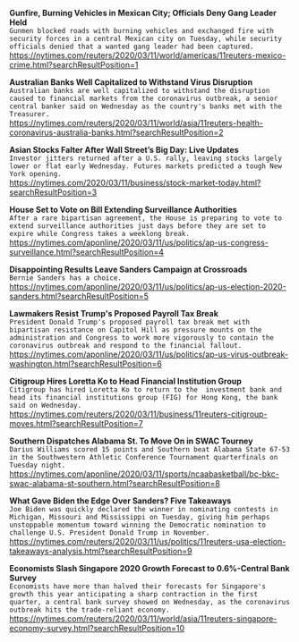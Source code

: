 **Gunfire, Burning Vehicles in Mexican City; Officials Deny Gang Leader Held**\
`Gunmen blocked roads with burning vehicles and exchanged fire with security forces in a central Mexican city on Tuesday, while security officials denied that a wanted gang leader had been captured.`\
https://nytimes.com/reuters/2020/03/11/world/americas/11reuters-mexico-crime.html?searchResultPosition=1

**Australian Banks Well Capitalized to Withstand Virus Disruption**\
`Australian banks are well capitalized to withstand the disruption caused to financial markets from the coronavirus outbreak, a senior central banker said on Wednesday as the country's banks met with the Treasurer.`\
https://nytimes.com/reuters/2020/03/11/world/asia/11reuters-health-coronavirus-australia-banks.html?searchResultPosition=2

**Asian Stocks Falter After Wall Street’s Big Day: Live Updates**\
`Investor jitters returned after a U.S. rally, leaving stocks largely lower or flat early Wednesday. Futures markets predicted a tough New York opening.`\
https://nytimes.com/2020/03/11/business/stock-market-today.html?searchResultPosition=3

**House Set to Vote on Bill Extending Surveillance Authorities**\
`After a rare bipartisan agreement, the House is preparing to vote to extend surveillance authorities just days before they are set to expire while Congress takes a weeklong break.`\
https://nytimes.com/aponline/2020/03/11/us/politics/ap-us-congress-surveillance.html?searchResultPosition=4

**Disappointing Results Leave Sanders Campaign at Crossroads**\
`Bernie Sanders has a choice.`\
https://nytimes.com/aponline/2020/03/11/us/politics/ap-us-election-2020-sanders.html?searchResultPosition=5

**Lawmakers Resist Trump's Proposed Payroll Tax Break**\
`President Donald Trump's proposed payroll tax break met with bipartisan resistance on Capitol Hill as pressure mounts on the administration and Congress to work more vigorously to contain the coronavirus outbreak and respond to the financial fallout.`\
https://nytimes.com/aponline/2020/03/11/us/politics/ap-us-virus-outbreak-washington.html?searchResultPosition=6

**Citigroup Hires Loretta Ko to Head Financial Institution Group**\
`Citigroup has hired Loretta Ko to return to the  investment bank and head its financial institutions group (FIG) for Hong Kong, the bank said on Wednesday.`\
https://nytimes.com/reuters/2020/03/11/business/11reuters-citigroup-moves.html?searchResultPosition=7

**Southern Dispatches Alabama St. To Move On in SWAC Tourney**\
`Darius Williams scored 15 points and Southern beat Alabama State 67-53 in the Southwestern Athletic Conference Tournament quarterfinals on Tuesday night.`\
https://nytimes.com/aponline/2020/03/11/sports/ncaabasketball/bc-bkc-swac-alabama-st-southern.html?searchResultPosition=8

**What Gave Biden the Edge Over Sanders? Five Takeaways**\
`Joe Biden was quickly declared the winner in nominating contests in Michigan, Missouri and Mississippi on Tuesday, giving him perhaps unstoppable momentum toward winning the Democratic nomination to challenge U.S. President Donald Trump in November.`\
https://nytimes.com/reuters/2020/03/11/us/politics/11reuters-usa-election-takeaways-analysis.html?searchResultPosition=9

**Economists Slash Singapore 2020 Growth Forecast to 0.6%-Central Bank Survey**\
`Economists have more than halved their forecasts for Singapore's growth this year anticipating a sharp contraction in the first quarter, a central bank survey showed on Wednesday, as the coronavirus outbreak hits the trade-reliant economy.`\
https://nytimes.com/reuters/2020/03/11/world/asia/11reuters-singapore-economy-survey.html?searchResultPosition=10

